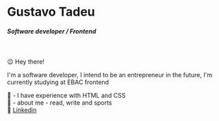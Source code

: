 # Gustavo Tadeu

##### Software developer / Frontend
<br>
<p> &#128521 Hey there!</p>

<p>I'm a software developer, I intend to be an entrepreneur in the future, I'm currently studying at EBAC frontend</p>
<p>&#127919 -  I have experience with HTML and CSS<br>
&#127936 - about me - read, write and sports<br>
&#128232 <a href="https://www.linkedin.com/in/gustavo-tadeu-0b7116180/">Linkedin</a></p>
